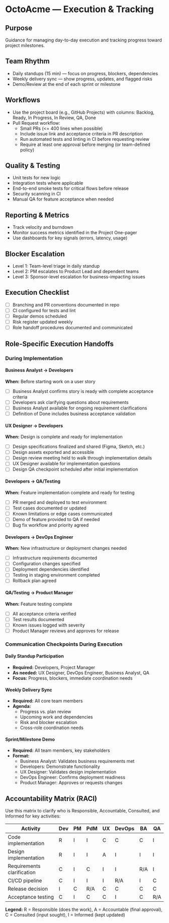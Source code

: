 # OctoAcme — Execution & Tracking

## Purpose
Guidance for managing day-to-day execution and tracking progress toward project milestones.

## Team Rhythm
- Daily standups (15 min) — focus on progress, blockers, dependencies
- Weekly delivery sync — show progress, updates, and flagged risks
- Demo/Review at the end of each sprint or milestone

## Workflows
- Use the project board (e.g., GitHub Projects) with columns: Backlog, Ready, In Progress, In Review, QA, Done
- Pull Request workflow:
  - Small PRs (<= 400 lines when possible)
  - Include issue link and acceptance criteria in PR description
  - Run automated tests and linting in CI before requesting review
  - Require at least one approval before merging (or team-defined policy)

## Quality & Testing
- Unit tests for new logic
- Integration tests where applicable
- End-to-end smoke tests for critical flows before release
- Security scanning in CI
- Manual QA for feature acceptance when needed

## Reporting & Metrics
- Track velocity and burndown
- Monitor success metrics identified in the Project One-pager
- Use dashboards for key signals (errors, latency, usage)

## Blocker Escalation
- Level 1: Team-level triage in daily standup
- Level 2: PM escalates to Product Lead and dependent teams
- Level 3: Sponsor-level escalation for business-impacting issues

## Execution Checklist
- [ ] Branching and PR conventions documented in repo
- [ ] CI configured for tests and lint
- [ ] Regular demos scheduled
- [ ] Risk register updated weekly
- [ ] Role handoff procedures documented and communicated

## Role-Specific Execution Handoffs

### During Implementation

#### Business Analyst → Developers
**When:** Before starting work on a user story
- [ ] Business Analyst confirms story is ready with complete acceptance criteria
- [ ] Developers ask clarifying questions about requirements
- [ ] Business Analyst available for ongoing requirement clarifications
- [ ] Definition of Done includes business acceptance validation

#### UX Designer → Developers
**When:** Design is complete and ready for implementation
- [ ] Design specifications finalized and shared (Figma, Sketch, etc.)
- [ ] Design assets exported and accessible
- [ ] Design review meeting held to walk through implementation details
- [ ] UX Designer available for implementation questions
- [ ] Design QA checkpoint scheduled after initial implementation

#### Developers → QA/Testing
**When:** Feature implementation complete and ready for testing
- [ ] PR merged and deployed to test environment
- [ ] Test cases documented or updated
- [ ] Known limitations or edge cases communicated
- [ ] Demo of feature provided to QA if needed
- [ ] Bug fix workflow and priority agreed

#### Developers → DevOps Engineer
**When:** New infrastructure or deployment changes needed
- [ ] Infrastructure requirements documented
- [ ] Configuration changes specified
- [ ] Deployment dependencies identified
- [ ] Testing in staging environment completed
- [ ] Rollback plan agreed

#### QA/Testing → Product Manager
**When:** Feature testing complete
- [ ] All acceptance criteria verified
- [ ] Test results documented
- [ ] Known issues logged with severity
- [ ] Product Manager reviews and approves for release

### Communication Checkpoints During Execution

#### Daily Standup Participation
- **Required:** Developers, Project Manager
- **As needed:** UX Designer, DevOps Engineer, Business Analyst, QA
- **Focus:** Progress, blockers, immediate coordination needs

#### Weekly Delivery Sync
- **Required:** All core team members
- **Agenda:** 
  - Progress vs. plan review
  - Upcoming work and dependencies
  - Risk and blocker escalation
  - Cross-role coordination needs

#### Sprint/Milestone Demo
- **Required:** All team members, key stakeholders
- **Format:**
  - Business Analyst: Validates business requirements met
  - Developers: Demonstrate functionality
  - UX Designer: Validates design implementation
  - DevOps Engineer: Confirms deployment readiness
  - Product Manager: Approves or requests changes

## Accountability Matrix (RACI)

Use this matrix to clarify who is Responsible, Accountable, Consulted, and Informed for key activities:

| Activity | Dev | PM | PdM | UX | DevOps | BA | QA |
|----------|-----|----|----|-------|--------|----|----|
| Code implementation | R | I | I | C | C | C | I |
| Design implementation | R | I | I | A | I | I | I |
| Requirements clarification | C | I | C | I | I | R/A | I |
| CI/CD pipeline | C | I | I | I | R/A | I | C |
| Release decision | I | C | R/A | C | C | C | C |
| Acceptance testing | C | I | C | C | I | C | R/A |

**Legend:** R = Responsible (does the work), A = Accountable (final approval), C = Consulted (input sought), I = Informed (kept updated)
